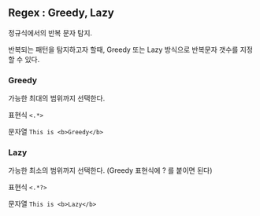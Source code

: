 ## Regex : Greedy, Lazy


정규식에서의 반복 문자 탐지.

반복되는 패턴을 탐지하고자 할때, Greedy 또는 Lazy 방식으로 반복문자 갯수를 지정할 수 있다.

### Greedy

가능한 최대의 범위까지 선택한다.

표현식  ```<.*>```

문자열  ```This is <b>Greedy</b> ```

### Lazy

가능한 최소의 범위까지 선택한다. (Greedy 표현식에 ? 를 붙이면 된다)

표현식  ```<.*?>```

문자열  ```This is <b>Lazy</b>```

